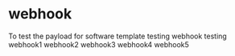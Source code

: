 # webhook
To test the payload for software template 
testing webhook
testing webhook1
webhook2
webhook3
webhook4
webhook5
